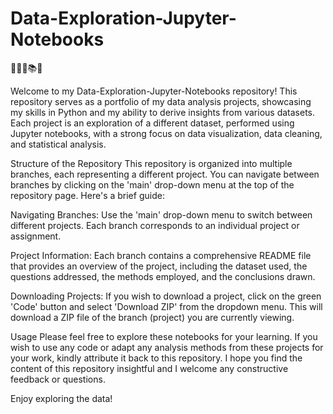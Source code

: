 # Data-Exploration-Jupyter-Notebooks

:notebook_with_decorative_cover::closed_book::blue_book::books::ledger:

Welcome to my Data-Exploration-Jupyter-Notebooks repository! This repository serves as a portfolio of my data analysis projects, showcasing my skills in Python and my ability to derive insights from various datasets. Each project is an exploration of a different dataset, performed using Jupyter notebooks, with a strong focus on data visualization, data cleaning, and statistical analysis.

Structure of the Repository
This repository is organized into multiple branches, each representing a different project. You can navigate between branches by clicking on the 'main' drop-down menu at the top of the repository page. Here's a brief guide:

Navigating Branches: Use the 'main' drop-down menu to switch between different projects. Each branch corresponds to an individual project or assignment.

Project Information: Each branch contains a comprehensive README file that provides an overview of the project, including the dataset used, the questions addressed, the methods employed, and the conclusions drawn.

Downloading Projects: If you wish to download a project, click on the green 'Code' button and select 'Download ZIP' from the dropdown menu. This will download a ZIP file of the branch (project) you are currently viewing.

Usage
Please feel free to explore these notebooks for your learning. If you wish to use any code or adapt any analysis methods from these projects for your work, kindly attribute it back to this repository. I hope you find the content of this repository insightful and I welcome any constructive feedback or questions.

Enjoy exploring the data!
